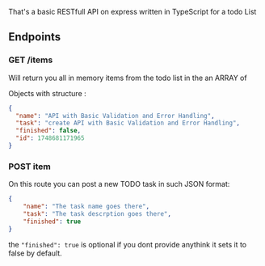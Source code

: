That's a basic RESTfull API on express written in TypeScript for a todo List

## Endpoints

### GET /items

Will return you all in memory items from the todo list in the an ARRAY of

Objects with structure :

```json 
{
  "name": "API with Basic Validation and Error Handling",
  "task": "create API with Basic Validation and Error Handling",
  "finished": false,
  "id": 1748681171965
}
```

### POST item

On this route you can post a new TODO task
in such JSON format:

```json 
{
    "name": "The task name goes there",
    "task": "The task descrption goes there",
    "finished": true
}
```

the ```"finished": true``` is optional if you dont provide anythink it sets it to false by default.